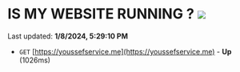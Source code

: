 # IS MY WEBSITE RUNNING ? [![](https://img.shields.io/static/v1?label=Sponsor&message=%E2%9D%A4&logo=GitHub&color=%23fe8e86)](https://github.com/sponsors/<username>)

Last updated: **1/8/2024, 5:29:10 PM**

- `GET` [https://youssefservice.me](https://youssefservice.me) - **Up** (1026ms)
